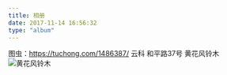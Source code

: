 ```yaml
---
title: 相册
date: 2017-11-14 16:56:32
type: "album"
---
```

图虫：https://tuchong.com/1486387/
							云科
						和平路37号
						黄花风铃木
![黄花风铃木](http://upload-images.jianshu.io/upload_images/4975863-8c50a8bdec9c92d3.jpg?imageMogr2/auto-orient/strip%7CimageView2/2/w/1240)
